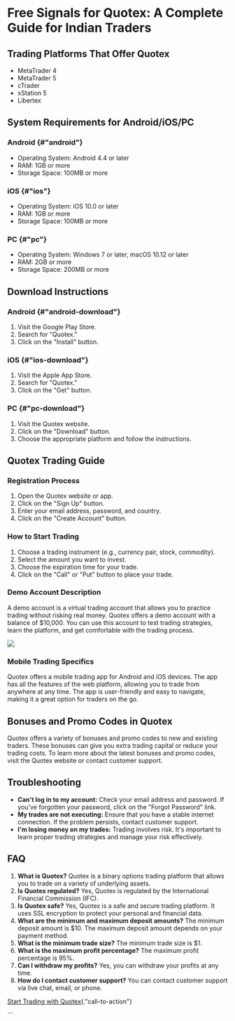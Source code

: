 # Free Signals for Quotex: A Complete Guide for Indian Traders

## Trading Platforms That Offer Quotex

-   MetaTrader 4
-   MetaTrader 5
-   cTrader
-   xStation 5
-   Libertex

## System Requirements for Android/iOS/PC

### Android {#"android"}

-   Operating System: Android 4.4 or later
-   RAM: 1GB or more
-   Storage Space: 100MB or more

### iOS {#"ios"}

-   Operating System: iOS 10.0 or later
-   RAM: 1GB or more
-   Storage Space: 100MB or more

### PC {#"pc"}

-   Operating System: Windows 7 or later, macOS 10.12 or later
-   RAM: 2GB or more
-   Storage Space: 200MB or more

## Download Instructions

### Android {#"android-download"}

1.  Visit the Google Play Store.
2.  Search for "Quotex."
3.  Click on the "Install" button.

### iOS {#"ios-download"}

1.  Visit the Apple App Store.
2.  Search for "Quotex."
3.  Click on the "Get" button.

### PC {#"pc-download"}

1.  Visit the Quotex website.
2.  Click on the "Download" button.
3.  Choose the appropriate platform and follow the instructions.

## Quotex Trading Guide

### Registration Process

1.  Open the Quotex website or app.
2.  Click on the "Sign Up" button.
3.  Enter your email address, password, and country.
4.  Click on the "Create Account" button.

### How to Start Trading

1.  Choose a trading instrument (e.g., currency pair, stock, commodity).
2.  Select the amount you want to invest.
3.  Choose the expiration time for your trade.
4.  Click on the "Call" or "Put" button to place your trade.

### Demo Account Description

A demo account is a virtual trading account that allows you to practice
trading without risking real money. Quotex offers a demo account with a
balance of \$10,000. You can use this account to test trading
strategies, learn the platform, and get comfortable with the trading
process.

[![](https://static.quotex.io/files/8_en/300_250.jpg)](https://traff.sbs/brokerqxsignupf)

### Mobile Trading Specifics

Quotex offers a mobile trading app for Android and iOS devices. The app
has all the features of the web platform, allowing you to trade from
anywhere at any time. The app is user-friendly and easy to navigate,
making it a great option for traders on the go.

## Bonuses and Promo Codes in Quotex

Quotex offers a variety of bonuses and promo codes to new and existing
traders. These bonuses can give you extra trading capital or reduce your
trading costs. To learn more about the latest bonuses and promo codes,
visit the Quotex website or contact customer support.

## Troubleshooting

-   **Can\'t log in to my account:** Check your email address and
    password. If you\'ve forgotten your password, click on the
    "Forgot Password" link.
-   **My trades are not executing:** Ensure that you have a stable
    internet connection. If the problem persists, contact customer
    support.
-   **I\'m losing money on my trades:** Trading involves risk. It\'s
    important to learn proper trading strategies and manage your risk
    effectively.

## FAQ

1.  **What is Quotex?** Quotex is a binary options trading platform that
    allows you to trade on a variety of underlying assets.
2.  **Is Quotex regulated?** Yes, Quotex is regulated by the
    International Financial Commission (IFC).
3.  **Is Quotex safe?** Yes, Quotex is a safe and secure trading
    platform. It uses SSL encryption to protect your personal and
    financial data.
4.  **What are the minimum and maximum deposit amounts?** The minimum
    deposit amount is \$10. The maximum deposit amount depends on your
    payment method.
5.  **What is the minimum trade size?** The minimum trade size is \$1.
6.  **What is the maximum profit percentage?** The maximum profit
    percentage is 95%.
7.  **Can I withdraw my profits?** Yes, you can withdraw your profits at
    any time.
8.  **How do I contact customer support?** You can contact customer
    support via live chat, email, or phone.

[Start Trading with
Quotex](\%22https://traff.sbs/brokerqxsignup\%22){."call-to-action"}

\`\`\`

